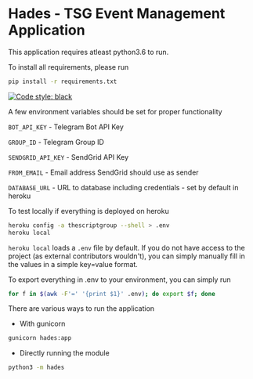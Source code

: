 # Hades - TSG Event Management Application

This application requires atleast python3.6 to run.

To install all requirements, please run

```bash
pip install -r requirements.txt
```

[![Code style: black](https://img.shields.io/badge/code%20style-black-000000.svg)](https://github.com/psf/black)

A few environment variables should be set for proper functionality

`BOT_API_KEY` - Telegram Bot API Key

`GROUP_ID` - Telegram Group ID

`SENDGRID_API_KEY` - SendGrid API Key

`FROM_EMAIL` - Email address SendGrid should use as sender

`DATABASE_URL` - URL to database including credentials - set by default in heroku

To test locally if everything is deployed on heroku

```bash
heroku config -a thescriptgroup --shell > .env
heroku local
```

`heroku local` loads a `.env` file by default. If you do not have access to the project (as external contributors wouldn't), you can simply manually fill in the values in a simple key=value format.

To export everything in .env to your environment, you can simply run
```bash
for f in $(awk -F'=' '{print $1}' .env); do export $f; done
```

There are various ways to run the application

- With gunicorn

```bash
gunicorn hades:app
```

- Directly running the module

```bash
python3 -m hades
```
